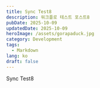 ```yaml
---
title: Sync Test8
description: 워크플로 테스트 포스트8
pubDate: 2025-10-09
updatedDate: 2025-10-09
heroImage: /assets/gorapaduck.jpg
category: Development
tags:
  - Markdown
lang: ko
draft: false
---
```


Sync Test8

